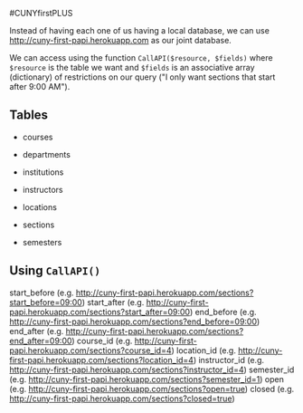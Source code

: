 #CUNYfirstPLUS

Instead of having each one of us having a local database, we can use http://cuny-first-papi.herokuapp.com as our joint database.

We can access using the function `CallAPI($resource, $fields)` where `$resource` is the table we want and `$fields` is an associative array (dictionary) of restrictions on our query ("I only want sections that start after 9:00 AM").

##  Tables

-  courses

-  departments

-  institutions

-  instructors

-  locations

-  sections

-  semesters

##  Using `CallAPI()`
    



start_before (e.g. http://cuny-first-papi.herokuapp.com/sections?start_before=09:00)
start_after (e.g. http://cuny-first-papi.herokuapp.com/sections?start_after=09:00)
end_before (e.g. http://cuny-first-papi.herokuapp.com/sections?end_before=09:00)
end_after (e.g. http://cuny-first-papi.herokuapp.com/sections?end_after=09:00)
course_id (e.g. http://cuny-first-papi.herokuapp.com/sections?course_id=4)
location_id (e.g. http://cuny-first-papi.herokuapp.com/sections?location_id=4)
instructor_id (e.g. http://cuny-first-papi.herokuapp.com/sections?instructor_id=4)
semester_id (e.g. http://cuny-first-papi.herokuapp.com/sections?semester_id=1)
open (e.g. http://cuny-first-papi.herokuapp.com/sections?open=true)
closed (e.g. http://cuny-first-papi.herokuapp.com/sections?closed=true)
